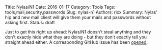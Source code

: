 Title: Nylas/N1
Date:   2016-01-17
Category: Tools
Tags: tools,mail,security,passwords
Slug: nylas-n1
Authors: rixx
Summary: Nylas' hip and new mail client will give them your mails and passwords without asking first.
Status: draft

Just to get this right up ahead: Nylas/N1 doesn't steal anything and they don't exactly hide what they are doing - but
they don't exactly tell you straight ahead either. A corresponding GitHub issue has been [opened](link).
